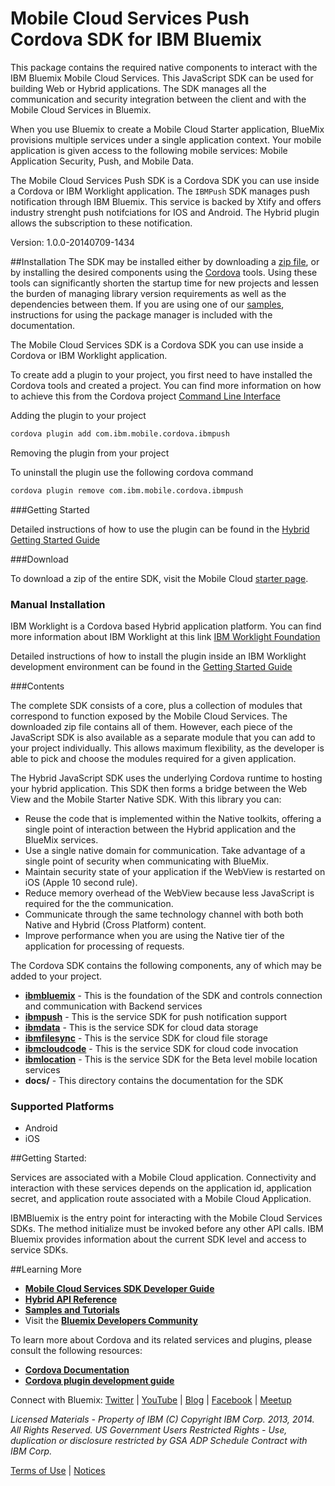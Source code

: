 Mobile Cloud Services Push Cordova SDK for IBM Bluemix
===

This package contains the required native components to interact with the IBM
Bluemix Mobile Cloud Services.  This JavaScript SDK can be used for building Web
or Hybrid applications.  The SDK manages all the communication and security integration between
the client and with the Mobile Cloud Services in Bluemix.

When you use Bluemix to create a Mobile Cloud Starter application, BlueMix provisions
multiple services under a single application context. Your mobile application is given
access to the following mobile services: Mobile Application Security, Push, and Mobile Data.

The Mobile Cloud Services Push SDK is a Cordova SDK you can use inside a Cordova
or IBM Worklight application. The `IBMPush` SDK manages push notification through IBM Bluemix. This service is backed by Xtify and offers industry strenght push notifciations for IOS and Android. The Hybrid plugin allows the subscription to these notification.

Version: 1.0.0-20140709-1434

##Installation
The SDK may be installed either by downloading a [zip file](https://mbaas-catalog.ng.bluemix.net/sdk/ibm-bluemix-sdk-cordova.zip),
or by installing the desired components using the [Cordova](http://cordova.apache.org/) tools.
Using these tools can significantly shorten the startup time for new
projects and lessen the burden of managing library version requirements
as well as the dependencies between them.  If you
are using one of our [samples](https://hub.jazz.net/user/mobilecloud),
instructions for using the package manager is included with the documentation.

The Mobile Cloud Services SDK is a Cordova SDK you can use inside a Cordova or IBM Worklight
application.

To create add a plugin to your project, you first need to have installed the Cordova tools and created a project. You can find more information on how to achieve this from the Cordova project [Command Line Interface](http://cordova.apache.org/docs/en/3.5.0/guide_cli_index.md.html#The%20Command-Line%20Interface)

Adding the plugin to your project

```bash
cordova plugin add com.ibm.mobile.cordova.ibmpush
```

Removing the plugin from your project

To uninstall the plugin use the following cordova command

```bash
cordova plugin remove com.ibm.mobile.cordova.ibmpush
```

###Getting Started

Detailed instructions of how to use the plugin can be found in the [Hybrid Getting Started Guide](https://mbaas-gettingstarted.stage1.ng.bluemix.net/hybrid)

###Download

To download a zip of the entire SDK, visit the Mobile Cloud [starter page](https://www.ng.bluemix.net/docs/#starters/mobile/index.html#index).

### Manual Installation

IBM Worklight is a Cordova based Hybrid application platform. You can find more information
about IBM Worklight at this link [IBM Worklight Foundation](http://www-03.ibm.com/software/products/en/worklight-foundation)

Detailed instructions of how to install the plugin inside an IBM Worklight development environment
can be found in the [Getting Started Guide](https://mbaas-gettingstarted.stage1.ng.bluemix.net/hybrid)

###Contents

The complete SDK consists of a core, plus a collection of modules that correspond to function exposed
by the Mobile Cloud Services.  The downloaded zip file
contains all of them. However, each piece of the JavaScript SDK is also available as a separate module
that you can add to your project individually. This allows maximum flexibility, as the developer is able to
pick and choose the modules required for a given application.

The Hybrid JavaScript SDK uses the underlying Cordova runtime to hosting your hybrid application. This SDK then forms a bridge between the Web View and the Mobile Starter Native SDK. With this library you can:

- Reuse the code that is implemented within the Native toolkits, offering a single point of interaction between the Hybrid application and the BlueMix services.
- Use a single native domain for communication. Take advantage of a single point of security when communicating with BlueMix.
- Maintain security state of your application if the WebView is restarted on iOS (Apple 10 second rule).
- Reduce memory overhead of the WebView because less JavaScript is required for the the communication.
- Communicate through the same technology channel with both both Native and Hybrid (Cross Platform) content.
- Improve performance when you are using the Native tier of the application for processing of requests.


The Cordova SDK contains the following components, any of which may be added to your project.

- **[ibmbluemix](https://hub.jazz.net/project/bluemixmobilesdk/ibmbluemix-cordova/overview)** - This is the foundation of the SDK and controls connection and communication with Backend services
- **[ibmpush](https://hub.jazz.net/project/bluemixmobilesdk/ibmpush-cordova/overview)** - This is the service SDK for push notification support
- **[ibmdata](https://hub.jazz.net/project/bluemixmobilesdk/ibmdata-cordova/overview)** - This is the service SDK for cloud data storage
- **[ibmfilesync](https://hub.jazz.net/project/bluemixmobilesdk/ibmfilesync-cordova/overview)** - This is the service SDK for cloud file storage
- **[ibmcloudcode](https://hub.jazz.net/project/bluemixmobilesdk/ibmcloudcode-cordova/overview)** - This is the service SDK for cloud code invocation
- **[ibmlocation](https://hub.jazz.net/project/bluemixmobilesdk/ibmlocation-cordova/overview)** - This is the service SDK for the Beta level mobile location services
- **docs/** - This directory contains the documentation for the SDK

### Supported Platforms
- Android
- iOS

##Getting Started:

Services are associated with a Mobile Cloud application. Connectivity and interaction with
these services depends on the application id, application secret, and application route associated
with a Mobile Cloud Application.

IBMBluemix is the entry point for interacting with the Mobile Cloud Services SDKs.  The method initialize
must be invoked before any other API calls.  IBM Bluemix provides information about the current SDK level
and access to service SDKs.

##Learning More
- **[Mobile Cloud Services SDK Developer Guide](http://mbaas-gettingstarted.ng.bluemix.net/hybrid)**
- **[Hybrid API Reference](https://mobile.ng.bluemix.net/mbaas-api/docs/JavaScript/index.html)**
- **[Samples and Tutorials](https://www.ng.bluemix.net/docs/#starters/mobile/index.html#samples)**
- Visit the **[Bluemix Developers Community](https://developer.ibm.com/bluemix/)**

To learn more about Cordova and its related services and plugins, please consult the following resources:
- **[Cordova Documentation](http://cordova.apache.org/docs/en/3.0.0/guide_overview_index.md.html#Overview)**
- **[Cordova plugin development guide](http://cordova.apache.org/docs/en/2.2.0/guide_plugin-development_index.md.html#Plugin%20Development%20Guide)**

Connect with Bluemix: [Twitter](https://twitter.com/ibmbluemix) |
[YouTube](https://www.youtube.com/playlist?list=PLzpeuWUENMK2d3L5qCITo2GQEt-7r0oqm) |
[Blog](https://developer.ibm.com/bluemix/blog/) |
[Facebook](https://www.facebook.com/ibmbluemix) |
[Meetup](http://www.meetup.com/bluemix/)

*Licensed Materials - Property of IBM
(C) Copyright IBM Corp. 2013, 2014. All Rights Reserved.
US Government Users Restricted Rights - Use, duplication or
disclosure restricted by GSA ADP Schedule Contract with IBM Corp.*

[Terms of Use](https://hub.jazz.net/project/bluemixmobilesdk/ibmbluemix-android/overview#https://hub.jazz.net/gerrit/plugins/gerritfs/contents/bluemixmobilesdk%252Fibmbluemix-android/refs%252Fheads%252Fmaster/License.txt) |
[Notices]()
